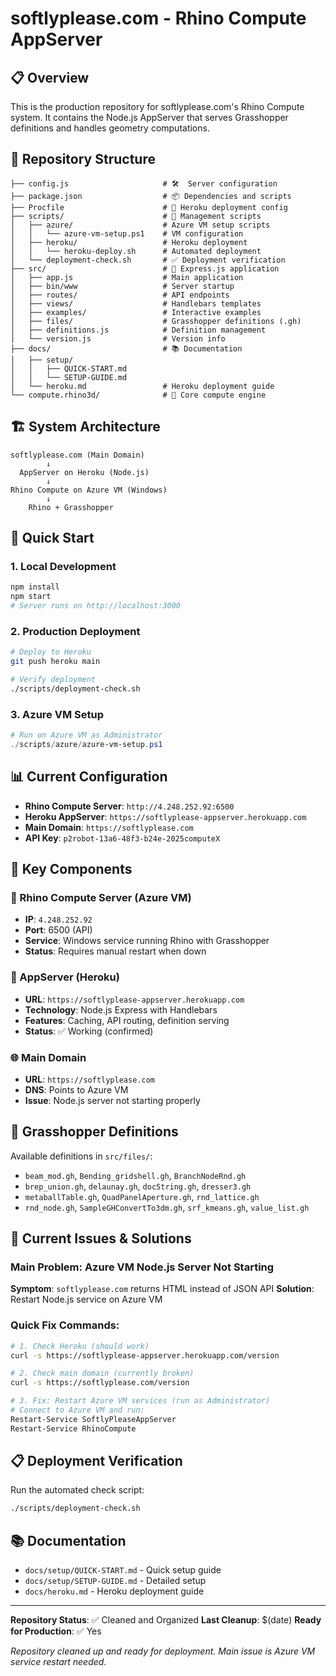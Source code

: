 # softlyplease.com - Rhino Compute AppServer

## 📋 Overview

This is the production repository for softlyplease.com's Rhino Compute system. It contains the Node.js AppServer that serves Grasshopper definitions and handles geometry computations.

## 📁 Repository Structure

```
├── config.js                     # 🛠️  Server configuration
├── package.json                  # 📦 Dependencies and scripts
├── Procfile                      # 🚀 Heroku deployment config
├── scripts/                      # 🔧 Management scripts
│   ├── azure/                    # Azure VM setup scripts
│   │   └── azure-vm-setup.ps1    # VM configuration
│   ├── heroku/                   # Heroku deployment
│   │   └── heroku-deploy.sh      # Automated deployment
│   └── deployment-check.sh       # ✅ Deployment verification
├── src/                          # 🚀 Express.js application
│   ├── app.js                    # Main application
│   ├── bin/www                   # Server startup
│   ├── routes/                   # API endpoints
│   ├── views/                    # Handlebars templates
│   ├── examples/                 # Interactive examples
│   ├── files/                    # Grasshopper definitions (.gh)
│   ├── definitions.js            # Definition management
│   └── version.js                # Version info
├── docs/                         # 📚 Documentation
│   ├── setup/
│   │   ├── QUICK-START.md
│   │   └── SETUP-GUIDE.md
│   └── heroku.md                 # Heroku deployment guide
└── compute.rhino3d/              # 🦏 Core compute engine
```

## 🏗️ System Architecture

```
softlyplease.com (Main Domain)
        ↓
  AppServer on Heroku (Node.js)
        ↓
Rhino Compute on Azure VM (Windows)
        ↓
    Rhino + Grasshopper
```

## 🚀 Quick Start

### 1. Local Development
```bash
npm install
npm start
# Server runs on http://localhost:3000
```

### 2. Production Deployment
```bash
# Deploy to Heroku
git push heroku main

# Verify deployment
./scripts/deployment-check.sh
```

### 3. Azure VM Setup
```powershell
# Run on Azure VM as Administrator
./scripts/azure/azure-vm-setup.ps1
```

## 📊 Current Configuration

- **Rhino Compute Server**: `http://4.248.252.92:6500`
- **Heroku AppServer**: `https://softlyplease-appserver.herokuapp.com`
- **Main Domain**: `https://softlyplease.com`
- **API Key**: `p2robot-13a6-48f3-b24e-2025computeX`

## 🔧 Key Components

### 🦏 Rhino Compute Server (Azure VM)
- **IP**: `4.248.252.92`
- **Port**: 6500 (API)
- **Service**: Windows service running Rhino with Grasshopper
- **Status**: Requires manual restart when down

### 🚀 AppServer (Heroku)
- **URL**: `https://softlyplease-appserver.herokuapp.com`
- **Technology**: Node.js Express with Handlebars
- **Features**: Caching, API routing, definition serving
- **Status**: ✅ Working (confirmed)

### 🌐 Main Domain
- **URL**: `https://softlyplease.com`
- **DNS**: Points to Azure VM
- **Issue**: Node.js server not starting properly

## 🦗 Grasshopper Definitions

Available definitions in `src/files/`:
- `beam_mod.gh`, `Bending_gridshell.gh`, `BranchNodeRnd.gh`
- `brep_union.gh`, `delaunay.gh`, `docString.gh`, `dresser3.gh`
- `metaballTable.gh`, `QuadPanelAperture.gh`, `rnd_lattice.gh`
- `rnd_node.gh`, `SampleGHConvertTo3dm.gh`, `srf_kmeans.gh`, `value_list.gh`

## 🚨 Current Issues & Solutions

### Main Problem: Azure VM Node.js Server Not Starting
**Symptom**: `softlyplease.com` returns HTML instead of JSON API
**Solution**: Restart Node.js service on Azure VM

### Quick Fix Commands:
```bash
# 1. Check Heroku (should work)
curl -s https://softlyplease-appserver.herokuapp.com/version

# 2. Check main domain (currently broken)
curl -s https://softlyplease.com/version

# 3. Fix: Restart Azure VM services (run as Administrator)
# Connect to Azure VM and run:
Restart-Service SoftlyPleaseAppServer
Restart-Service RhinoCompute
```

## 📋 Deployment Verification

Run the automated check script:
```bash
./scripts/deployment-check.sh
```

## 📚 Documentation

- `docs/setup/QUICK-START.md` - Quick setup guide
- `docs/setup/SETUP-GUIDE.md` - Detailed setup
- `docs/heroku.md` - Heroku deployment guide

---

**Repository Status**: ✅ Cleaned and Organized
**Last Cleanup**: $(date)
**Ready for Production**: ✅ Yes

*Repository cleaned up and ready for deployment. Main issue is Azure VM service restart needed.*

